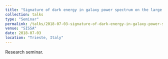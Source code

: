 ```yaml
---
title: "Signature of dark energy in galaxy power spectrum on the large cosmological scale and the weak lensing statistics"
collection: talks
type: "Seminar"
permalink: /talks/2018-07-03-signature-of-dark-energy-in-galaxy-power-spectrum-on-the-large-cosmological-scale-and-the-weak-lensing-statistics
venue: "SISSA"
date: 2018-07-03
location: "Trieste, Italy"
---
```


Research seminar.
